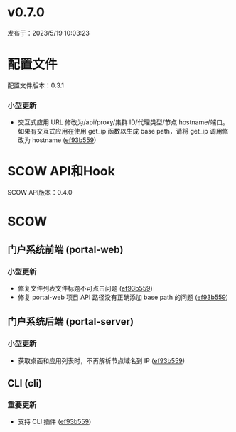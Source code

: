 # v0.7.0

发布于：2023/5/19 10:03:23

# 配置文件

配置文件版本：0.3.1

### 小型更新
- 交互式应用 URL 修改为/api/proxy/集群 ID/代理类型/节点 hostname/端口。如果有交互式应用在使用 get_ip 函数以生成 base path，请将 get_ip 调用修改为 hostname ([ef93b559](https://github.com/PKUHPC/SCOW/commit/ef93b55903beac3b45bcd7a11c616a6fb8f29e05))


# SCOW API和Hook

SCOW API版本：0.4.0


# SCOW

## 门户系统前端 (portal-web) 

### 小型更新
- 修复文件列表文件标题不可点击问题 ([ef93b559](https://github.com/PKUHPC/SCOW/commit/ef93b55903beac3b45bcd7a11c616a6fb8f29e05))
- 修复 portal-web 项目 API 路径没有正确添加 base path 的问题 ([ef93b559](https://github.com/PKUHPC/SCOW/commit/ef93b55903beac3b45bcd7a11c616a6fb8f29e05))

## 门户系统后端 (portal-server) 

### 小型更新
- 获取桌面和应用列表时，不再解析节点域名到 IP ([ef93b559](https://github.com/PKUHPC/SCOW/commit/ef93b55903beac3b45bcd7a11c616a6fb8f29e05))

## CLI (cli) 

### 重要更新
- 支持 CLI 插件 ([ef93b559](https://github.com/PKUHPC/SCOW/commit/ef93b55903beac3b45bcd7a11c616a6fb8f29e05))


